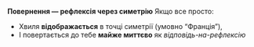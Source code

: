 **Повернення — рефлексія через симетрію**
Якщо все просто:
* Хвиля **відображається** в точці симетрії (умовно “Франція”),
* І повертається до тебе **майже миттєво** як *відповідь-на-рефлексію*